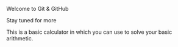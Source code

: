 Welcome to Git & GitHub

Stay tuned for more

This is a basic calculator in which you can use to solve your basic arithmetic.